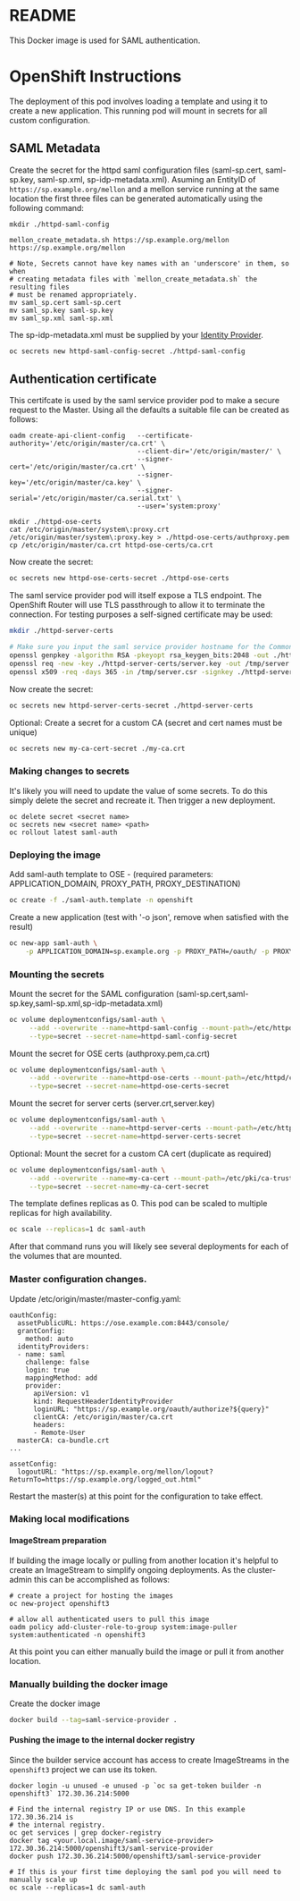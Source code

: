 # README #

This Docker image is used for SAML authentication.

# OpenShift Instructions #
The deployment of this pod involves loading a template and using it to create a
new application.  This running pod will mount in secrets for all custom
configuration.

## SAML Metadata
Create the secret for the httpd saml configuration files (saml-sp.cert,
saml-sp.key, saml-sp.xml, sp-idp-metadata.xml).  Asuming an EntityID of
`https://sp.example.org/mellon` and a mellon service running at the same
location the first three files can be generated automatically using the
following command:

```
mkdir ./httpd-saml-config

mellon_create_metadata.sh https://sp.example.org/mellon https://sp.example.org/mellon

# Note, Secrets cannot have key names with an 'underscore' in them, so when
# creating metadata files with `mellon_create_metadata.sh` the resulting files
# must be renamed appropriately.
mv saml_sp.cert saml-sp.cert
mv saml_sp.key saml-sp.key
mv saml_sp.xml saml-sp.xml
```

The sp-idp-metadata.xml must be supplied by your [Identity Provider](keycloak/testing_with_keycloak.md#creating-the-saml-metadata).


```sh
oc secrets new httpd-saml-config-secret ./httpd-saml-config
```


## Authentication certificate
This certifcate is used by the saml service provider pod to make a secure
request to the Master.  Using all the defaults a suitable file can be created
as follows:

```
oadm create-api-client-config   --certificate-authority='/etc/origin/master/ca.crt' \
                                --client-dir='/etc/origin/master/' \
                                --signer-cert='/etc/origin/master/ca.crt' \
                                --signer-key='/etc/origin/master/ca.key' \
                                --signer-serial='/etc/origin/master/ca.serial.txt' \
                                --user='system:proxy'

mkdir ./httpd-ose-certs
cat /etc/origin/master/system\:proxy.crt /etc/origin/master/system\:proxy.key > ./httpd-ose-certs/authproxy.pem
cp /etc/origin/master/ca.crt httpd-ose-certs/ca.crt
```

Now create the secret:

```sh
oc secrets new httpd-ose-certs-secret ./httpd-ose-certs
```

The saml service provider pod will itself expose a TLS endpoint.  The OpenShift
Router will use TLS passthrough to allow it to terminate the connection.  For testing purposes a self-signed certificate may be used:

```sh
mkdir ./httpd-server-certs

# Make sure you input the saml service provider hostname for the Common Name
openssl genpkey -algorithm RSA -pkeyopt rsa_keygen_bits:2048 -out ./httpd-server-certs/server.key
openssl req -new -key ./httpd-server-certs/server.key -out /tmp/server.csr
openssl x509 -req -days 365 -in /tmp/server.csr -signkey ./httpd-server-certs/server.key -out ./httpd-server-certs/server.crt
```

Now create the secret:
```sh
oc secrets new httpd-server-certs-secret ./httpd-server-certs
```

Optional: Create a secret for a custom CA (secret and cert names must be unique)
```sh
oc secrets new my-ca-cert-secret ./my-ca.crt
```

### Making changes to secrets
It's likely you will need to update the value of some secrets.  To do this
simply delete the secret and recreate it.  Then trigger a new deployment.

```
oc delete secret <secret name>
oc secrets new <secret name> <path>
oc rollout latest saml-auth
```

### Deploying the image
Add saml-auth template to OSE - (required parameters: APPLICATION_DOMAIN, PROXY_PATH, PROXY_DESTINATION)
```sh
oc create -f ./saml-auth.template -n openshift
```


Create a new application (test with '-o json', remove when satisfied with the result)
```sh
oc new-app saml-auth \
    -p APPLICATION_DOMAIN=sp.example.org -p PROXY_PATH=/oauth/ -p PROXY_DESTINATION=https://ose.example.com:8443/oauth/ -o json
```


### Mounting the secrets

Mount the secret for the SAML configuration (saml-sp.cert,saml-sp.key,saml-sp.xml,sp-idp-metadata.xml)
```sh
oc volume deploymentconfigs/saml-auth \
     --add --overwrite --name=httpd-saml-config --mount-path=/etc/httpd/conf/saml \
     --type=secret --secret-name=httpd-saml-config-secret
```

Mount the secret for OSE certs (authproxy.pem,ca.crt)
```sh
oc volume deploymentconfigs/saml-auth \
     --add --overwrite --name=httpd-ose-certs --mount-path=/etc/httpd/conf/ose_certs \
     --type=secret --secret-name=httpd-ose-certs-secret
```

Mount the secret for server certs (server.crt,server.key)
```sh
oc volume deploymentconfigs/saml-auth \
     --add --overwrite --name=httpd-server-certs --mount-path=/etc/httpd/conf/server_certs \
     --type=secret --secret-name=httpd-server-certs-secret
```

Optional: Mount the secret for a custom CA cert (duplicate as required)
```sh
oc volume deploymentconfigs/saml-auth \
     --add --overwrite --name=my-ca-cert --mount-path=/etc/pki/ca-trust/source/anchors/my-ca.crt \
     --type=secret --secret-name=my-ca-cert-secret
```

The template defines replicas as 0.  This pod can be scaled to multiple
replicas for high availability.
```sh
oc scale --replicas=1 dc saml-auth
```

After that command runs you will likely see several deployments for each of the
volumes that are mounted.

### Master configuration changes.

Update /etc/origin/master/master-config.yaml:
```
oauthConfig:
  assetPublicURL: https://ose.example.com:8443/console/
  grantConfig:
    method: auto
  identityProviders:
  - name: saml
    challenge: false
    login: true
    mappingMethod: add
    provider:
      apiVersion: v1
      kind: RequestHeaderIdentityProvider
      loginURL: "https://sp.example.org/oauth/authorize?${query}"
      clientCA: /etc/origin/master/ca.crt
      headers:
      - Remote-User
  masterCA: ca-bundle.crt
...

```

```
assetConfig:
  logoutURL: "https://sp.example.org/mellon/logout?ReturnTo=https://sp.example.org/logged_out.html"
```

Restart the master(s) at this point for the configuration to take effect.

### Making local modifications

#### ImageStream preparation
If building the image locally or pulling from another location it's helpful to
create an ImageStream to simplify ongoing deployments.  As the cluster-admin
this can be accomplished as follows:

```
# create a project for hosting the images
oc new-project openshift3

# allow all authenticated users to pull this image
oadm policy add-cluster-role-to-group system:image-puller system:authenticated -n openshift3

```

At this point you can either manually build the image or pull it from another location.

### Manually building the docker image
Create the docker image
```sh
docker build --tag=saml-service-provider .
```

#### Pushing the image to the internal docker registry

Since the builder service account has access to create ImageStreams in the
`openshift3` project we can use its token.

```
docker login -u unused -e unused -p `oc sa get-token builder -n openshift3` 172.30.36.214:5000

# Find the internal registry IP or use DNS. In this example 172.30.36.214 is
# the internal registry.
oc get services | grep docker-registry
docker tag <your.local.image/saml-service-provider> 172.30.36.214:5000/openshift3/saml-service-provider
docker push 172.30.36.214:5000/openshift3/saml-service-provider

# If this is your first time deploying the saml pod you will need to manually scale up
oc scale --replicas=1 dc saml-auth

```

